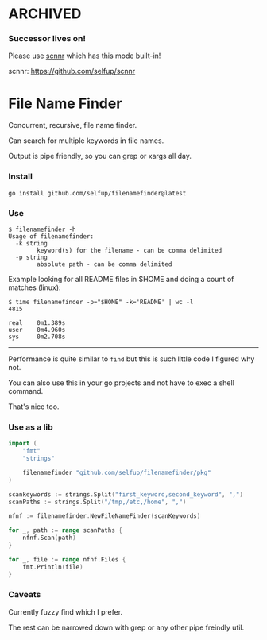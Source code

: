 # ARCHIVED

### Successor lives on!

Please use [scnnr](https://github.com/selfup/scnnr) which has this mode built-in!

scnnr: https://github.com/selfup/scnnr

# File Name Finder

Concurrent, recursive, file name finder.

Can search for multiple keywords in file names.

Output is pipe friendly, so you can grep or xargs all day.

### Install

```
go install github.com/selfup/filenamefinder@latest
```

### Use

```
$ filenamefinder -h
Usage of filenamefinder:
  -k string
        keyword(s) for the filename - can be comma delimited
  -p string
        absolute path - can be comma delimited
```

Example looking for all README files in $HOME and doing a count of matches (linux):

```
$ time filenamefinder -p="$HOME" -k='README' | wc -l
4815

real    0m1.389s
user    0m4.960s
sys     0m2.708s
```

---

Performance is quite similar to `find` but this is such little code I figured why not.

You can also use this in your go projects and not have to exec a shell command.

That's nice too.

### Use as a lib

```go
import (
    "fmt"
    "strings"

    filenamefinder "github.com/selfup/filenamefinder/pkg"
)

scankeywords := strings.Split("first_keyword,second_keyword", ",")
scanPaths := strings.Split("/tmp,/etc,/home", ",")

nfnf := filenamefinder.NewFileNameFinder(scanKeywords)

for _, path := range scanPaths {
    nfnf.Scan(path)
}

for _, file := range nfnf.Files {
    fmt.Println(file)
}
```

### Caveats

Currently fuzzy find which I prefer.

The rest can be narrowed down with grep or any other pipe freindly util.
